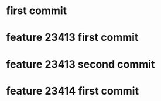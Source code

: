 # first commit
# feature 23413 first commit
# feature 23413 second commit
# feature 23414 first commit